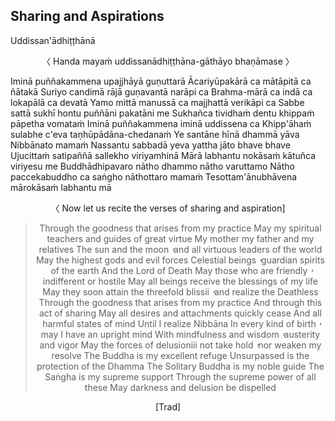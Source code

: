 ## Sharing and Aspirations<a id="uddissanadhitthana"></a>
Uddissan'ādhiṭṭhānā

<center>
〈 Handa mayaṁ uddissanādhiṭṭhāna-gāthāyo bhaṇāmase 〉
</center>

Iminā puññakammena upajjhāyā guṇuttarā
Ācariyūpakārā ca mātāpitā ca ñātakā
Suriyo candimā rājā guṇavantā narāpi ca
Brahma-mārā ca indā ca lokapālā ca devatā
Yamo mittā manussā ca majjhattā verikāpi ca
Sabbe sattā sukhī hontu puññāni pakatāni me
Sukhañca tividhaṁ dentu khippaṁ pāpetha vomataṁ
Iminā puññakammena iminā uddissena ca
Khipp'āhaṁ sulabhe c'eva taṇhūpādāna-chedanaṁ
Ye santāne hīnā dhammā yāva Nibbānato mamaṁ
Nassantu sabbadā yeva yattha jāto bhave bhave
Ujucittaṁ satipaññā sallekho viriyamhinā
Mārā labhantu nokāsaṁ kātuñca viriyesu me
Buddhādhipavaro nātho dhammo nātho varuttamo
Nātho paccekabuddho ca saṅgho nāthottaro mamaṁ
Tesottam'ānubhāvena mārokāsaṁ labhantu mā

<center>
〈 Now let us recite the verses of sharing and aspiration]

<div class="english">

> Through the goodness that arises from my practice
> May my spiritual teachers and guides of great virtue
> My mother my father and my relatives
> The sun and the moon  ̓  and all virtuous leaders of the world
> May the highest gods and evil forces
> Celestial beings  ̓  guardian spirits of the earth
> And the Lord of Death
> May those who are friendly  ̓  indifferent or hostile
> May all beings receive the blessings of my life
> May they soon attain the threefold blissii  ̓  and realize the Deathless
> Through the goodness that arises from my practice
> And through this act of sharing
> May all desires and attachments quickly cease
> And all harmful states of mind
> Until I realize Nibbāna
> In every kind of birth  ̓  may I have an upright mind
> With mindfulness and wisdom  ̓  austerity and vigor
> May the forces of delusioniii not take hold  ̓  nor weaken my resolve
> The Buddha is my excellent refuge
> Unsurpassed is the protection of the Dhamma
> The Solitary Buddha is my noble guide
> The Saṅgha is my supreme support
> Through the supreme power of all these
> May darkness and delusion be dispelled

</div>

[Trad]
